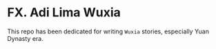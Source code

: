 # FX. Adi Lima Wuxia

This repo has been dedicated for writing `Wuxia` stories, especially Yuan Dynasty era.

